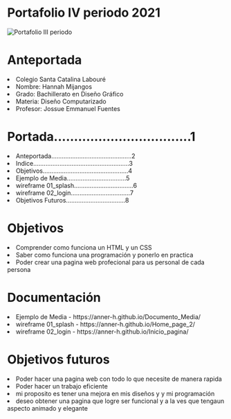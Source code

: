 <h1>Portafolio IV periodo 2021</h1>

![Portafolio III periodo](https://i.imgur.com/JfdIyJT.png)
    
   <h1>Anteportada</h1>
<li>Colegio Santa Catalina Labouré</li>
<li>Nombre: Hannah Mijangos</li>
<li>Grado: Bachillerato en Diseño Gráfico</li>
<li>Materia: Diseño Computarizado</li>
<li>Profesor: Jossue Emmanuel Fuentes</li>

<h1>Portada..................................1</h1>
<li>Anteportada..............................................2</li>
<li>Indice.......................................................3</li>
<li>Objetivos.................................................4</li>
<li>Ejemplo de Media..................................5</li>
<li>wireframe 01_splash..................................6</li>
<li>wireframe 02_login..................................7</li>
<li>Objetivos Futuros..................................8</li>



<h1>Objetivos</h1>
<li>Comprender como funciona un HTML y un CSS</li>
<li>Saber como funciona una programación y ponerlo en practica
</li>
<li>Poder  crear una pagina web profecional para us personal de cada persona</li>



<h1>Documentación</h1>
<li>Ejemplo de Media - https://anner-h.github.io/Documento_Media/</li>
<li>wireframe 01_splash - https://anner-h.github.io/Home_page_2/</li>
<li>wireframe 02_login - https://anner-h.github.io/Inicio_pagina/</li>



<h1>Objetivos futuros</h1>
<li>Poder hacer una pagina web con todo lo que necesite de manera rapida </li>
<li>Poder hacer un trabajo eficiente</li>
<li>mi proposito es tener una mejora en mis diseños y y mi programación</li>
<li>deseo obtener una pagina que logre ser funcional y a la ves que tengaun aspecto animado y elegante</li>
